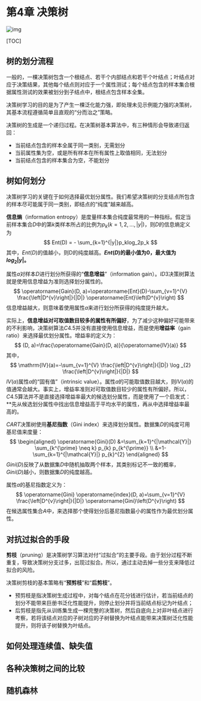 # 第4章 决策树

![img](https://uploader.shimo.im/f/gN57ExgV90IGwAK0.png!thumbnail)

[TOC]

## 树的划分流程

一般的，一棵决策树包含一个根结点、若干个内部结点和若干个叶结点；叶结点对应于决策结果，其他每个结点则对应于一个属性测试；每个结点包含的样本集合根据属性测试的效果被划分到子结点中，根结点包含样本全集。

决策树学习的目的是为了产生一棵泛化能力强，即处理未见示例能力强的决策树，其基本流程遵循简单且直观的“分而治之”策略。

决策树的生成是一个递归过程。在决策树基本算法中，有三种情形会导致递归返回：

* 当前结点包含的样本全属于同一类别，无需划分
* 当前属性集为空，或是所有样本在所有属性上取值相同，无法划分
* 当前结点包含的样本集合为空，不能划分

## 树如何划分

决策树学习的关键在于如何选择最优划分属性。我们希望决策树的分支结点所包含的样本尽可能属于同一类别，即结点的“纯度”越来越高。

**信息熵**（information entropy）是度量样本集合纯度最常用的一种指标。假定当前样本集合$D$中的第$k$类样本所占的比例为$p_k(k=1,2,...,|y|)$，则$D$的信息熵定义为
$$
Ent(D) = - \sum_{k=1}^{|y|}p_klog_2p_k
$$
其中，$Ent(D)$的值越小，则D的纯度越高。**$Ent(D)$的最小值为0，最大值为$log_2|y|。$**

属性$a$对样本$D$进行划分所获得的“**信息增益**”（information gain）。$ID3$决策树算法就是使用信息增益为准则选择划分属性的。
$$
\operatorname{Gain}(D, a)=\operatorname{Ent}(D)-\sum_{v=1}^{V} \frac{\left|D^{v}\right|}{|D|} \operatorname{Ent}\left(D^{v}\right)
$$
信息增益越大，则意味着使用属性$a$来进行划分所获得的纯度提升越大。

实际上，**信息增益对可取值数目较多的属性有所偏好**，为了减少这种偏好可能带来的不利影响，决策树算法$C4.5$并没有直接使用信息增益，而是使用**增益率**（gain ratio）来选择最优划分属性。增益率的定义为：
$$
(D, a)=\frac{\operatorname{Gain}(D, a)}{\operatorname{IV}(a)}
$$
其中，
$$
\mathrm{IV}(a)=-\sum_{v=1}^{V} \frac{\left|D^{v}\right|}{|D|} \log _{2} \frac{\left|D^{v}\right|}{|D|}
$$
$IV(a)$属性$a$的“固有值”（intrinsic value）。属性$a$的可能取值数目越大，则$IV(a)$的值通常会越大。事实上，增益率准则对可取值数目较少的属性有所偏好。所以，$C4.5$算法并不是直接选择增益率最大的候选划分属性，而是使用了一个启发式：**先从候选划分属性中找出信息增益高于平均水平的属性，再从中选择增益率最高的。

$CART$决策树使用**基尼指数**（Gini index）来选择划分属性。数据集$D$的纯度可用基尼值来度量：
$$
\begin{aligned} \operatorname{Gini}(D) &=\sum_{k=1}^{|\mathcal{Y}|} \sum_{k^{\prime} \neq k} p_{k} p_{k^{\prime}} \\ &=1-\sum_{k=1}^{|\mathcal{Y}|} p_{k}^{2} \end{aligned}
$$
$Gini(D)$反映了从数据集$D$中随机抽取两个样本，其类别标记不一致的概率，$Gini(D)$越小，则数据集$D$的纯度越高。

属性$a$的基尼指数定义为：
$$
\operatorname{Gini} \operatorname{index}(D, a)=\sum_{v=1}^{V} \frac{\left|D^{v}\right|}{|D|} \operatorname{Gini}\left(D^{v}\right)
$$
在候选属性集合$A$中，来选择那个使得划分后基尼指数最小的属性作为最优划分属性。

## 对抗过拟合的手段

**剪枝**（pruning）是决策树学习算法对付“过拟合”的主要手段。由于划分过程不断重复，导致决策树分支过多，出现过拟合。所以，通过主动去掉一些分支来降低过拟合的风险。

决策树剪枝的基本策略有“**预剪枝**”和“**后剪枝**”。

* 预剪枝是指决策树生成过程中，对每个结点在花分钱进行估计，若当前结点的划分不能带来巨册书泛化性能提升，则停止划分并将当前结点标记为叶结点；
* 后剪枝是指先从训练集生成一棵完整的决策树，然后自底向上对非叶结点进行考察，若将该结点对应的子树对应的子树替换为叶结点能带来决策树泛化性能提升，则将该子树替换为叶结点。



## 如何处理连续值、缺失值

## 各种决策树之间的比较

## 随机森林


